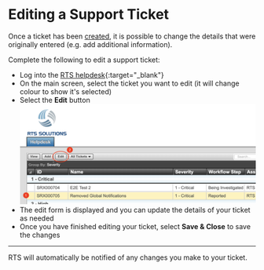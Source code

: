 # Editing a Support Ticket

Once a ticket has been [created](create), it is possible to change the details that were originally entered (e.g. add additional information).

Complete the following to edit a support ticket:

- Log into the [RTS helpdesk](https://helpdesk.rts-solutions.net){:target="_blank"}
- On the main screen, select the ticket you want to edit (it will change colour to show it's selected)
- Select the **Edit** button
![Edit Ticket Button](/assets/images/ticket-edit-button.png)
- The edit form is displayed and you can update the details of your ticket as needed
- Once you have finished editing your ticket, select **Save & Close** to save the changes

___
RTS will automatically be notified of any changes you make to your ticket.
